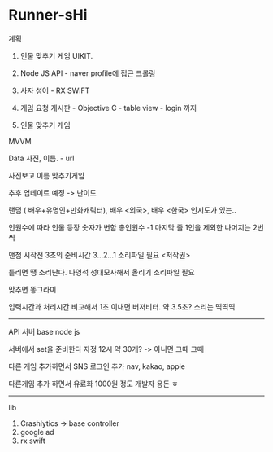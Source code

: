 # Runner-sHi

계획

1. 인물 맞추기 게임 UIKIT. <observer pattern>
2. Node JS API - naver profile에 접근 크롤링
3. 사자 성어 - RX SWIFT
4. 게임 요청 게시판 - Objective C - table view - login 까지


1. 인물 맞추기 게임

MVVM 

Data 사진, 이름. - url

사진보고 이름 맞추기게임

추후 업데이트 예정 -> 난이도


랜덤 ( 배우+유명인+만화캐릭터), 배우 <외국>, 배우 <한국> 인지도가 있는.. 

인원수에 따라 인물 등장 숫자가 변함  총인원수 -1  마지막 줄 1인을 제외한 나머지는 2번씩

맨첨 시작전 3초의 준비시간 3...2...1   소리파일 필요  <저작권>

틀리면 땡 소리난다. 나영석 성대모사해서 올리기 소리파일 필요

맞추면 똥그라미 

입력시간과 처리시간 비교해서 1초 이내면 버저비터.  약 3.5초?  소리는 띡띡띡

--------------------------------------------------------------------------------------------------------
API 서버 base node js

서버에서 set을 준비한다 자정 12시 약 30개? -> 아니면 그때 그때

다른 게임 추가하면서 SNS 로그인 추가  nav, kakao, apple

다른게임 추가 하면서 유료화 1000원 정도 개발자 용돈 ㅎ

--------------------------------------------------------------------------------------------------------

lib
1. Crashlytics  -> base controller
2. google ad
3. rx swift
